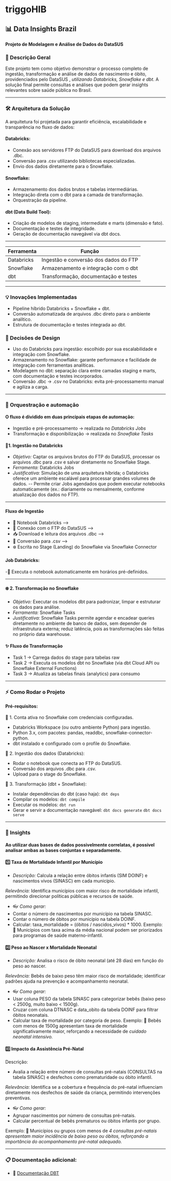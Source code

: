 # triggoHIB


## 📊 Data Insights Brazil 
#### Projeto de Modelagem e Análise de Dados do DataSUS
### 📌 Descrição Geral

Este projeto tem como objetivo demonstrar o processo completo de ingestão, transformação e análise de dados de nascimento e óbito, providenciados pelo DataSUS  , _utilizando Databricks, Snowflake e dbt_.
A solução final permite consultas e análises que podem gerar insights relevantes sobre saúde pública no Brasil.

---
### 🛠️ Arquitetura da Solução
A arquitetura foi projetada para garantir eficiência, escalabilidade e transparência no fluxo de dados:

#### Databricks:
- Conexão aos servidores FTP do DataSUS para download dos arquivos .dbc.
- Conversão para .csv utilizando bibliotecas especializadas.
- Envio dos dados diretamente para o Snowflake.

#### Snowflake:
- Armazenamento dos dados brutos e tabelas intermediárias.
- Integração direta com o dbt para a camada de transformação.
- Orquestração da pipeline.

#### dbt (Data Build Tool):
- Criação de modelos de staging, intermediate e marts (dimensão e fato).
- Documentação e testes de integridade.
- Geração de documentação navegável via dbt docs.

---
| Ferramenta   | Função |
|--------------|--------|
| Databricks   | Ingestão e conversão dos dados do FTP |
| Snowflake    | Armazenamento e integração com o dbt |
| dbt          | Transformação, documentação e testes |

--- 
### 💡 Inovações Implementadas
- Pipeline híbrido Databricks + Snowflake + dbt.
- Conversão automatizada de arquivos .dbc direto para o ambiente analítico.
- Estrutura de documentação e testes integrada ao dbt.

### 🎯 Decisões de Design
- Uso do Databricks para ingestão: escolhido por sua escalabilidade e integração com Snowflake.
- Armazenamento no Snowflake: garante performance e facilidade de integração com ferramentas analíticas.
- Modelagem no dbt: separação clara entre camadas staging e marts, com documentação e testes incorporados.
- Conversão .dbc → .csv no Databricks: evita pré-processamento manual e agiliza a carga.
---
### 🤖 Orquestração e automação 
#### O fluxo é dividido em duas principais etapas de automação:

- Ingestão e pré-processamento → realizada no *Databricks Jobs*
- Transformação e disponibilização → realizada no *Snowflake Tasks*

#### 🐝1. Ingestão no Databricks
- *Objetivo:* Captar os arquivos brutos do FTP do DataSUS, processar os arquivos .dbc para .csv e salvar diretamente no Snowflake Stage.
- *Ferramenta:* Databricks Jobs
- *Justificativa:* Simulação de uma arquitetura híbrida; o Databricks oferece um ambiente escalável para processar grandes volumes de dados.
-- Permite criar Jobs agendados que podem executar notebooks automaticamente (ex.: diariamente ou mensalmente, conforme atualização dos dados no FTP).
---
#### Fluxo de Ingestão
- 📒 Notebook Databricks -->
- 🔌 Conexão com o FTP do DataSUS -->
- 📥 Download e leitura dos arquivos .dbc -->
- 🔄 Conversão para .csv -->
- ❄️ Escrita no Stage (Landing) do Snowflake via Snowflake Connector

#### Job Databricks:
-🔌 Executa o notebook automaticamente em horários pré-definidos.

---
#### ❄️ 2. Transformação no Snowflake
- *Objetivo:* Executar os modelos dbt para padronizar, limpar e estruturar os dados para análise.
- *Ferramenta:* Snowflake Tasks
- *Justificativa:* Snowflake Tasks permite agendar e encadear queries diretamente no ambiente de banco de dados, sem depender de infraestrutura externa; reduz latência, pois as transformações são feitas no próprio data warehouse.

#### ✨ Fluxo de Transformação
- Task 1 → Carrega dados do stage para tabelas raw
- Task 2 → Executa os modelos dbt no Snowflake (via dbt Cloud API ou Snowflake External Functions)
- Task 3 → Atualiza as tabelas finais (analytics) para consumo
----

### ⚡ Como Rodar o Projeto
#### Pré-requisitos:
📌 1. Conta ativa no Snowflake com credenciais configuradas.
- Databricks Workspace (ou outro ambiente Python) para ingestão.
- Python 3.x, com pacotes: pandas, readdbc, snowflake-connector-python.
- dbt instalado e configurado com o profile do Snowflake.
  
📌 2. Ingestão dos dados (Databricks):
- Rodar o notebook que conecta ao FTP do DataSUS.
- Conversão dos arquivos .dbc para .csv.
- Upload para o stage do Snowflake.

📌 3. Transformação (dbt + Snowflake):
- Instalar dependências do dbt (caso haja): `dbt deps`
- Compilar os modelos: `dbt compile`
- Executar os modelos: `dbt run`
- Gerar e servir a documentação navegável:
`dbt docs generate`
`dbt docs serve`
---- 
### 🔦 Insights 
#### Ao utilizar duas bases de dados possivelmente correlatas, é possível analisar ambas as bases conjuntas e separadamente. 

#### 1️⃣ Taxa de Mortalidade Infantil por Município
- *Descrição:* Calcula a relação entre óbitos infantis (SIM DOINF) e nascimentos vivos (SINASC) em cada município.
  
*Relevância:* Identifica municípios com maior risco de mortalidade infantil, permitindo direcionar políticas públicas e recursos de saúde.

- 👓 *Como gerar:*
- Contar o número de nascimentos por município na tabela SINASC.
- Contar o número de óbitos por município na tabela DOINF.
- Calcular: taxa_mortalidade = (óbitos / nascidos_vivos) * 1000.
Exemplo:
🌟 Municípios com taxa acima da média nacional podem ser priorizados para programas de saúde materno-infantil.

#### 2️⃣ Peso ao Nascer x Mortalidade Neonatal

- *Descrição:* Analisa o risco de óbito neonatal (até 28 dias) em função do peso ao nascer.

*Relevância:* Bebês de baixo peso têm maior risco de mortalidade; identificar padrões ajuda na prevenção e acompanhamento neonatal.
  
- 👓 *Como gerar:*
- Usar coluna PESO da tabela SINASC para categorizar bebês (baixo peso < 2500g, muito baixo < 1500g).
- Cruzar com coluna DTNASC e data_obito da tabela DOINF para filtrar óbitos neonatais.
- Calcular taxa de mortalidade por categoria de peso.
Exemplo:
🌟 Bebês com menos de 1500g apresentam taxa de mortalidade significativamente maior, reforçando a necessidade de _cuidado neonatal intensivo._

#### 3️⃣ Impacto da Assistência Pré-Natal
Descrição:
- Avalia a relação entre número de consultas pré-natais (CONSULTAS na tabela SINASC) e desfechos como prematuridade ou óbito infantil.

*Relevância:*
Identifica se a cobertura e frequência do pré-natal influenciam diretamente nos desfechos de saúde da criança, permitindo intervenções preventivas.

- 👓 *Como gerar:*
- Agrupar nascimentos por número de consultas pré-natais.
- Calcular percentual de bebês prematuros ou óbitos infantis por grupo.

Exemplo:
🌟 Municípios ou grupos com menos de _4 consultas pré-natais apresentam maior incidência de baixo peso ou óbitos, reforçando a importância do acompanhamento pré-natal adequado._

---- 
### 📋 Documentação adicional:
- 🔗 [Documentação DBT](https://sarahcardoso1.github.io/triggoHIB/) 
